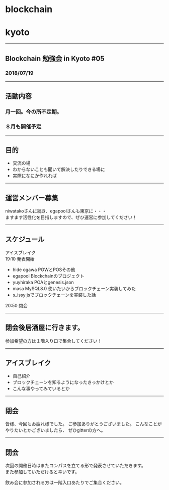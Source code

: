 # blockchain
# kyoto

---
## Blockchain 勉強会 in Kyoto #05
### 2018/07/19

---

## 活動内容
### 月一回。今の所不定期。
### ８月も開催予定     
     
---

## 目的
- 交流の場      
- わからないことも聞いて解決したりできる場に    
- 実際になにか作れれば    

---

## 運営メンバー募集
niwatakoさんに続き、egapoolさんも東京に・・・     
ますます活性化を目指しますので、ぜひ運営に参加してください！   
     
---
## スケジュール
アイスブレイク     
19:10  発表開始   
- hide ogawa POWとPOSその他     
- egapool  Blockchainのプロジェクト     
- yuyhiraka POAとgenesis.json      
- masa MySQL8.0 使いたいからブロックチェーン実装してみた      
- s_issy jsでブロックチェーンを実装した話 

20:50  閉会    

---

## 閉会後居酒屋に行きます。
参加希望の方は１階入り口で集合してください！

---
## アイスブレイク
- 自己紹介    
- ブロックチェーンを知るようになったきっかけとか    
- こんな事やってみているとか    

---
## 閉会
皆様、今回もお疲れ様でした。
ご参加ありがとうございました。
こんなことがやりたいとかございましたら、
ぜひgitterの方へ。

---

## 閉会
次回の開催日時はまたコンパスを立てる形で発表させていただきます。     
また参加していただけると幸いです。         
     
飲み会に参加される方は一階入口あたりでご集合ください。     

